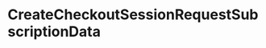 # CreateCheckoutSessionRequestSubscriptionData







<!-- This file was generated by liblab | https://liblab.com/ -->